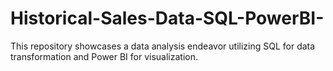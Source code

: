 # Historical-Sales-Data-SQL-PowerBI-
This repository showcases a data analysis endeavor utilizing SQL for data transformation and Power BI for visualization.
